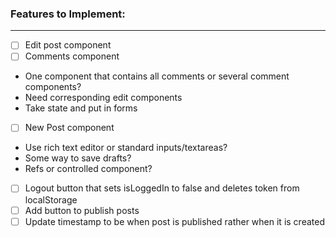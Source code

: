 ### Features to Implement:

<hr>

- [ ] Edit post component
- [ ] Comments component
- One component that contains all comments or several comment components?
- Need corresponding edit components
- Take state and put in forms

- [ ] New Post component
- Use rich text editor or standard inputs/textareas?
- Some way to save drafts?
- Refs or controlled component?
- [ ] Logout button that sets isLoggedIn to false and deletes token from localStorage
- [ ] Add button to publish posts
- [ ] Update timestamp to be when post is published rather when it is created
